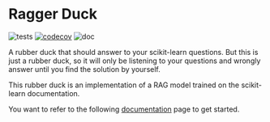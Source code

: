 # Ragger Duck

![tests](https://github.com/glemaitre/sklearn-ragger-duck/actions/workflows/python-app.yml/badge.svg)
[![codecov](https://codecov.io/gh/glemaitre/doc-search-rag-based-llm/graph/badge.svg?token=L0XPWwoPLw)](https://codecov.io/gh/glemaitre/doc-search-rag-based-llm)
![doc](https://github.com/glemaitre/sklearn-ragger-duck/actions/workflows/deploy-gh-pages.yml/badge.svg)

A rubber duck that should answer to your scikit-learn questions. But this is just
a rubber duck, so it will only be listening to your questions and wrongly answer until
you find the solution by yourself.

This rubber duck is an implementation of a RAG model trained on the scikit-learn
documentation.

You want to refer to the following
[documentation](https://glemaitre.github.io/sklearn-ragger-duck/install.html)
page to get started.
